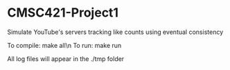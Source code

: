 # CMSC421-Project1
Simulate YouTube's servers tracking like counts using eventual consistency

To compile: make all\n
To run: make run

All log files will appear in the ./tmp folder
